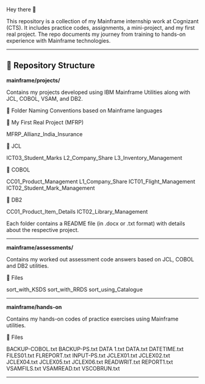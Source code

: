 Hey there 👋

This repository is a collection of my Mainframe internship work at Cognizant (CTS). It includes practice codes, assignments, a mini-project, and my first real project. The repo documents my journey from training to hands-on experience with Mainframe technologies.


---
**📂 Repository Structure**
---
**mainframe/projects/**

Contains my projects developed using IBM Mainframe Utilities along with JCL, COBOL, VSAM, and DB2.


📌 Folder Naming Conventions based on Mainframe languages

🔹 My First Real Project (MFRP)

MFRP_Allianz_India_Insurance

🔹 JCL

ICT03_Student_Marks
L2_Company_Share
L3_Inventory_Management

🔹 COBOL

CC01_Product_Management
L1_Company_Share
ICT01_Flight_Management
ICT02_Student_Mark_Management

🔹 DB2

CC01_Product_Item_Details
ICT02_Library_Management

Each folder contains a README file (in .docx or .txt format) with details about the respective project.


---
**mainframe/assessments/**

Contains my worked out assessment code answers based on JCL, COBOL and DB2 utilities.


📌 Files

sort_with_KSDS
sort_with_RRDS
sort_using_Catalogue


---
**mainframe/hands-on**

Contains my hands-on codes of practice exercises using Mainframe utilities.


📌 Files

BACKUP-COBOL.txt
BACKUP-PS.txt
DATA 1.txt
DATA.txt
DATETIME.txt
FILES01.txt
FLREPORT.txt
INPUT-PS.txt
JCLEX01.txt
JCLEX02.txt
JCLEX04.txt
JCLEX05.txt
JCLEX06.txt
READWRIT.txt
REPORT1.txt
VSAMFILS.txt
VSAMREAD.txt
VSCOBRUN.txt


---
